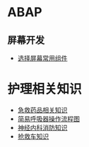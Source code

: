 # ABAP

## 屏幕开发

- [选择屏幕常用组件](/ABAP/屏幕开发/选择屏幕常用组件.md)

# 护理相关知识

- [急救药品相关知识](/护理相关知识/急救药品相关知识.md)
- [简易呼吸器操作流程图](/护理相关知识/简易呼吸器操作流程图.md)
- [神经内科消防知识](/护理相关知识/神经内科消防知识.md)
- [抢救车知识](/护理相关知识/抢救车知识.md)

<!-- tabs:start -->
<!-- dashboard: { numTabContent: 4, metadataUrl: "metadata/posts" } -->
<!-- tabs:end -->

<!-- tabs:start -->
<!-- dashboard: { numTabContent: 4, metadataUrl: "metadata/posts1" } -->
<!-- tabs:end -->